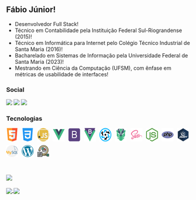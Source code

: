 ## Fábio Júnior!

- Desenvolvedor Full Stack!
- Técnico em Contabilidade pela Instituição Federal Sul-Riograndense (2015)!
- Técnico em Informática para Internet pelo Colégio Técnico Industrial de Santa Maria (2016)!
- Bacharelado em Sistemas de Informação pela Universidade Federal de Santa Maria (2023)!
- Mestrando em Ciência da Computação (UFSM), com ênfase em métricas de usabilidade de interfaces!

### Social
<a href="https://fabiojuniordev.netlify.app/" target="_blank"><img src="https://img.shields.io/badge/-Portfólio-8A2BE2?style=for-the-badge&logoColor=white" target="_blank"></a>
<a href="https://www.instagram.com/fabioo.junioor" target="_blank"><img src="https://img.shields.io/badge/-Instagram-%23E4405F?style=for-the-badge&logo=instagram&logoColor=white" target="_blank"></a>
<a href="https://www.linkedin.com/in/fabioo-junioor" target="_blank"><img src="https://img.shields.io/badge/-LinkedIn-%230077B5?style=for-the-badge&logo=linkedin&logoColor=white" target="_blank"></a>


### Tecnologias
<div style="display: flex; flex-wrap: wrap; gap: 10px;">
  <img src="https://raw.githubusercontent.com/fabioo-junioor/fabioo-junioor/main/tecnologias/html5.png" style="width:2rem;" />
  <img src="https://raw.githubusercontent.com/fabioo-junioor/fabioo-junioor/main/tecnologias/css3.png" style="width:2rem;" />
  <img src="https://raw.githubusercontent.com/fabioo-junioor/fabioo-junioor/main/tecnologias/javascript.png" style="width:2rem;" />
  <img src="https://raw.githubusercontent.com/fabioo-junioor/fabioo-junioor/main/tecnologias/vuejs.png" style="width:2rem;" />
  <img src="https://raw.githubusercontent.com/fabioo-junioor/fabioo-junioor/main/tecnologias/bootstrap.png" style="width:2rem;" />
  <img src="https://raw.githubusercontent.com/fabioo-junioor/fabioo-junioor/main/tecnologias/bootstrap-vue.png" style="width:2rem;" />
  <img src="https://raw.githubusercontent.com/fabioo-junioor/fabioo-junioor/main/tecnologias/quasar.png" style="width:2rem;" />
  <img src="https://raw.githubusercontent.com/fabioo-junioor/fabioo-junioor/main/tecnologias/primevue.png" style="width:2rem;" />
  <img src="https://raw.githubusercontent.com/fabioo-junioor/fabioo-junioor/main/tecnologias/sass.png" style="width:2rem;" />
  <img src="https://raw.githubusercontent.com/fabioo-junioor/fabioo-junioor/main/tecnologias/nodejs.png" style="width:2rem;" />
  <img src="https://raw.githubusercontent.com/fabioo-junioor/fabioo-junioor/main/tecnologias/php.png" style="width:2rem;" />
  <img src="https://raw.githubusercontent.com/fabioo-junioor/fabioo-junioor/main/tecnologias/jquery.png" style="width:2rem;" />
  <img src="https://raw.githubusercontent.com/fabioo-junioor/fabioo-junioor/main/tecnologias/mysql.png" style="width:2rem;" />
  <img src="https://raw.githubusercontent.com/fabioo-junioor/fabioo-junioor/main/tecnologias/wordpress.png" style="width:2rem;" />
  <img src="https://raw.githubusercontent.com/fabioo-junioor/fabioo-junioor/main/tecnologias/scrum.png" style="width:2rem;" />
</div>

<br><br>
![](https://komarev.com/ghpvc/?username=fabioo-junioor)
 
<a href="https://github.com/anuraghazra/convoychat">
  <img height="180" align="center" src="https://github-readme-stats.vercel.app/api?username=fabioo-junioor&show_icons=true&theme=radical" />
</a>
<a href="https://github.com/anuraghazra/github-readme-stats">
  <img height="180" align="center" src="https://github-readme-stats.vercel.app/api/top-langs/?username=fabioo-junioor&layout=compact&theme=radical" />
</a>
